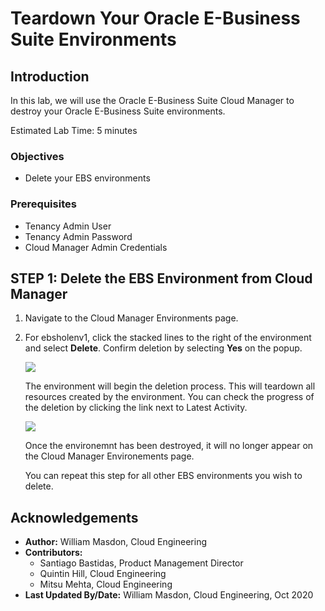 # Teardown Your Oracle E-Business Suite Environments

## Introduction
In this lab, we will use the Oracle E-Business Suite Cloud Manager to destroy your Oracle E-Business Suite environments.

Estimated Lab Time: 5 minutes


### **Objectives**
* Delete your EBS environments

### **Prerequisites**
* Tenancy Admin User
* Tenancy Admin Password
* Cloud Manager Admin Credentials

## **STEP 1:** Delete the EBS Environment from Cloud Manager

1. Navigate to the Cloud Manager Environments page.

2. For ebsholenv1, click the stacked lines to the right of the environment and select **Delete**. Confirm deletion by selecting **Yes** on the popup. 

    ![](./images/delete-env.png " ")

    The environment will begin the deletion process. This will teardown all resources created by the environment. You can check the progress of the deletion by clicking the link next to Latest Activity. 

    ![](./images/latestActivity.png " ")

    Once the environemnt has been destroyed, it will no longer appear on the Cloud Manager Environements page. 

    You can repeat this step for all other EBS environments you wish to delete. 


## Acknowledgements

* **Author:** William Masdon, Cloud Engineering
* **Contributors:** 
  - Santiago Bastidas, Product Management Director
  - Quintin Hill, Cloud Engineering
  - Mitsu Mehta, Cloud Engineering
* **Last Updated By/Date:** William Masdon, Cloud Engineering, Oct 2020


